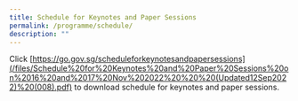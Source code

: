 ```yaml
---
title: Schedule for Keynotes and Paper Sessions
permalink: /programme/schedule/
description: ""
---
```

Click [https://go.gov.sg/scheduleforkeynotesandpapersessions](/files/Schedule%20for%20Keynotes%20and%20Paper%20Sessions%20on%2016%20and%2017%20Nov%202022%20%20%20(Updated12Sep2022)%20(008).pdf) to download schedule for keynotes and paper sessions. 